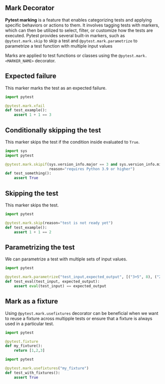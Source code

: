 ## Mark Decorator

**Pytest marking** is a feature that enables categorizing tests and applying specific behaviors or actions to them.
It involves tagging tests with markers, which can then be utilized to select, filter, or customize how the tests are executed.
Pytest provides several built-in markers, such as `@pytest.mark.skip` to skip a test and `@pytest.mark.parametrize` to parametrize a test function with multiple input values

Marks are applied to test functions or classes using the `@pytest.mark.<MARKER_NAME>` decorator.

## Expected failure

This marker marks the test as an expected failure.

```python
import pytest

@pytest.mark.xfail
def test_example():
    assert 1 + 1 == 3
```

## Conditionally skipping the test

This marker skips the test if the condition inside evaluated to `True`.

```python
import sys
import pytest

@pytest.mark.skipif(sys.version_info.major == 3 and sys.version_info.minor < 9,
                    reason="requires Python 3.9 or higher")
def test_something():
    assert True
```

## Skipping the test

This marker skips the test.

```python
import pytest

@pytest.mark.skip(reason="test is not ready yet")
def test_example():
    assert 1 + 1 == 2
```

## Parametrizing the test

We can parametrize a test with multiple sets of input values.

```python
import pytest

@pytest.mark.parametrize("test_input,expected_output", [("3+5", 8), ("2+4", 6), ("6*9", 54)])
def test_eval(test_input, expected_output):
    assert eval(test_input) == expected_output
```

## Mark as a fixture

Using `@pytest.mark.usefixtures` decorator can be beneficial when we want to reuse a fixture across multipple tests or ensure that a fixture is always used in a particular test.

```python title="conftest.py"
import pytest

@pytest.fixture
def my_fixture():
    return [1,2,3]
```

```python title="test_file.py"
import pytest

@pytest.mark.usefixtures("my_fixture")
def test_with_fixtures():
    assert True
```
